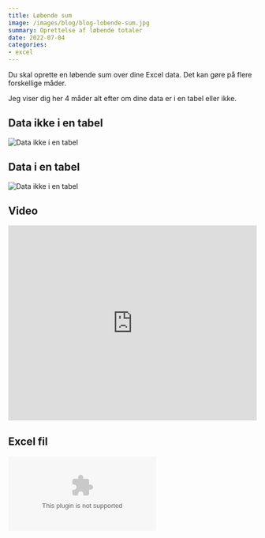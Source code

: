 ```yaml
---
title: Løbende sum
image: /images/blog/blog-lobende-sum.jpg
summary: Oprettelse af løbende totaler
date: 2022-07-04
categories:
- excel
---
```


Du skal oprette en løbende sum over dine Excel data. Det kan gøre på flere forskellige måder.

Jeg viser dig her 4 måder alt efter om dine data er i en tabel eller ikke.

## Data ikke i en tabel
![Data ikke i en tabel](/images/blog/lobende-sum-ikke-tabel.jpg)


## Data i en tabel
![Data ikke i en tabel](/images/blog/lobende-sum-tabel.jpg)

## Video
<div style="position: relative; padding-bottom: 78.42401500938087%; height: 0;"><iframe src="https://www.loom.com/embed/4454e4a6bc6e43d78bd01772833d9be4" frameborder="0" webkitallowfullscreen mozallowfullscreen allowfullscreen style="position: absolute; top: 0; left: 0; width: 100%; height: 100%;"></iframe></div>

## Excel fil
![Du kan hente min Excel fil her](l%C3%B8bende-total.xlsx)